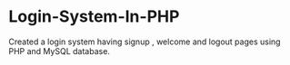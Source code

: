 # Login-System-In-PHP
Created a login system having signup , welcome and logout pages using PHP and MySQL database.
